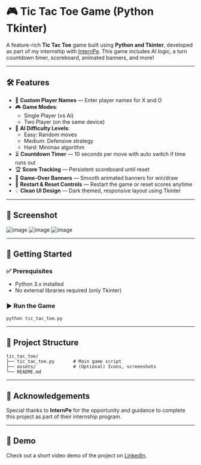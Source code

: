 
# 🎮 Tic Tac Toe Game (Python Tkinter)

A feature-rich **Tic Tac Toe** game built using **Python and Tkinter**, developed as part of my internship with [InternPe](https://www.linkedin.com/company/internpe). This game includes AI logic, a turn countdown timer, scoreboard, animated banners, and more!

---

## 🛠️ Features

- 👤 **Custom Player Names** — Enter player names for X and O  
- 🎮 **Game Modes**:
  - Single Player (vs AI)
  - Two Player (on the same device)
- 🤖 **AI Difficulty Levels**:
  - Easy: Random moves
  - Medium: Defensive strategy
  - Hard: Minimax algorithm
- ⏳ **Countdown Timer** — 10 seconds per move with auto switch if time runs out
- 🏆 **Score Tracking** — Persistent scoreboard until reset
- 🎯 **Game-Over Banners** — Smooth animated banners for win/draw
- 🔁 **Restart & Reset Controls** — Restart the game or reset scores anytime
- 💡 **Clean UI Design** — Dark themed, responsive layout using Tkinter

---

## 📸 Screenshot

![image](https://github.com/user-attachments/assets/67ed12a7-90d7-4cc2-9944-ec824bb71a5b)
![image](https://github.com/user-attachments/assets/33c89435-dc62-4f3d-9955-5f1f1ae9f657)
![image](https://github.com/user-attachments/assets/ad413769-983f-4634-b50f-a77567beb8a6)



---

## 🚀 Getting Started

### ✅ Prerequisites
- Python 3.x installed  
- No external libraries required (only Tkinter)

### ▶️ Run the Game

```bash
python tic_tac_toe.py
```

---

## 📁 Project Structure

```
tic_tac_toe/
├── tic_tac_toe.py       # Main game script
├── assets/              # (Optional) Icons, screenshots
└── README.md
```

---

## 🤝 Acknowledgements

Special thanks to **InternPe** for the opportunity and guidance to complete this project as part of their internship program.

---

## 🎥 Demo

Check out a short video demo of the project on [LinkedIn](https://www.linkedin.com/posts/omm-prakash-parida_python-tkinter-ai-activity-7345103924065902592-SK05?utm_source=share&utm_medium=member_android&rcm=ACoAADXFRboB-CUF9RuHP9i6y44wRn-q3qGp7So).

